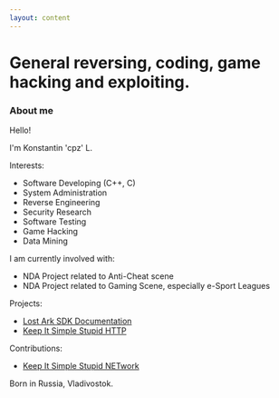 ```yaml
---
layout: content
---
```


# General reversing, coding, game hacking and exploiting.

### About me

Hello!

I'm Konstantin 'cpz' L.

Interests:
* Software Developing (C++, C)
* System Administration
* Reverse Engineering
* Security Research
* Software Testing
* Game Hacking
* Data Mining


I am currently involved with:
* NDA Project related to Anti-Cheat scene
* NDA Project related to Gaming Scene, especially e-Sport Leagues

Projects:
* [Lost Ark SDK Documentation](https://cpz.github.io/Lost-Ark-SDK/)
* [Keep It Simple Stupid HTTP](https://github.com/cpz/kisshttp)


Contributions:
* [Keep It Simple Stupid NETwork](https://github.com/Ybalrid/kissnet/)


Born in Russia, Vladivostok.

